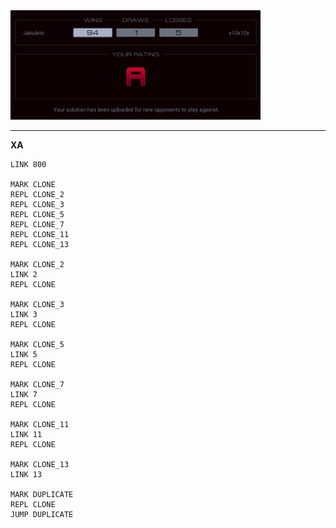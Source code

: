 <img src="rating.png" width="400" />

---

**XA**

```
LINK 800

MARK CLONE
REPL CLONE_2
REPL CLONE_3
REPL CLONE_5
REPL CLONE_7
REPL CLONE_11
REPL CLONE_13

MARK CLONE_2
LINK 2
REPL CLONE

MARK CLONE_3
LINK 3
REPL CLONE

MARK CLONE_5
LINK 5
REPL CLONE

MARK CLONE_7
LINK 7
REPL CLONE

MARK CLONE_11
LINK 11
REPL CLONE

MARK CLONE_13
LINK 13

MARK DUPLICATE
REPL CLONE
JUMP DUPLICATE
```
